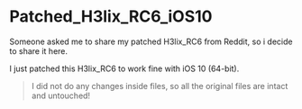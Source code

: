 # Patched_H3lix_RC6_iOS10
Someone asked me to share my patched H3lix_RC6 from Reddit, so i decide to share it here.

I just patched this H3lix_RC6 to work fine with iOS 10 (64-bit).
> I did not do any changes inside files, so all the original files are intact and untouched!
